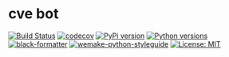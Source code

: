 # cve bot

[![Build Status](https://travis-ci.com/weastur/cve_bot.svg?branch=main)](https://travis-ci.com/weastur/cve_bot)
[![codecov](https://codecov.io/gh/weastur/cve_bot/branch/main/graph/badge.svg)](https://codecov.io/gh/weastur/cve_bot)
[![PyPi version](https://img.shields.io/pypi/v/cve_bot.svg)](https://pypi.org/project/cve_bot/)
[![Python versions](https://img.shields.io/pypi/pyversions/cve_bot)](https://pypi.org/project/cve_bot/)
[![black-formatter](https://img.shields.io/badge/code%20style-black-000000.svg)](https://github.com/psf/black)
[![wemake-python-styleguide](https://img.shields.io/badge/style-wemake-000000.svg)](https://github.com/wemake-services/wemake-python-styleguide)
[![License: MIT](https://img.shields.io/badge/License-MIT-yellow.svg)](https://opensource.org/licenses/MIT)

